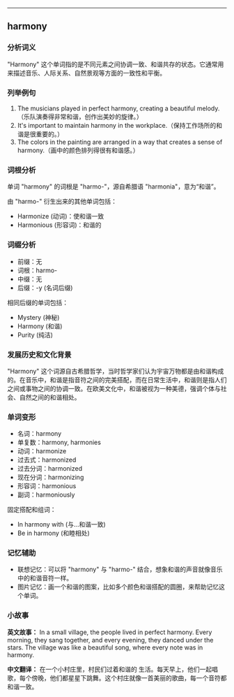 
---------------
## harmony
### 分析词义
"Harmony" 这个单词指的是不同元素之间协调一致、和谐共存的状态。它通常用来描述音乐、人际关系、自然景观等方面的一致性和平衡。

### 列举例句
1. The musicians played in perfect harmony, creating a beautiful melody.（乐队演奏得非常和谐，创作出美妙的旋律。）
2. It's important to maintain harmony in the workplace.（保持工作场所的和谐是很重要的。）
3. The colors in the painting are arranged in a way that creates a sense of harmony.（画中的颜色排列得很有和谐感。）

### 词根分析
单词 "harmony" 的词根是 "harmo-"，源自希腊语 "harmonia"，意为“和谐”。

由 "harmo-" 衍生出来的其他单词包括：
- Harmonize (动词)：使和谐一致
- Harmonious (形容词)：和谐的

### 词缀分析
- 前缀：无
- 词根：harmo-
- 中缀：无
- 后缀：-y (名词后缀)

相同后缀的单词包括：
- Mystery (神秘)
- Harmony (和谐)
- Purity (纯洁)

### 发展历史和文化背景
"Harmony" 这个词源自古希腊哲学，当时哲学家们认为宇宙万物都是由和谐构成的。在音乐中，和谐是指音符之间的完美搭配，而在日常生活中，和谐则是指人们之间或事物之间的协调一致。在欧美文化中，和谐被视为一种美德，强调个体与社会、自然之间的和谐相处。

### 单词变形
- 名词：harmony
- 单复数：harmony, harmonies
- 动词：harmonize
- 过去式：harmonized
- 过去分词：harmonized
- 现在分词：harmonizing
- 形容词：harmonious
- 副词：harmoniously

固定搭配和组词：
- In harmony with (与...和谐一致)
- Be in harmony (和睦相处)

### 记忆辅助
- 联想记忆：可以将 "harmony" 与 "harmo-" 结合，想象和谐的声音就像音乐中的和谐音符一样。
- 图片记忆：画一个和谐的图案，比如多个颜色和谐搭配的圆圈，来帮助记忆这个单词。

### 小故事
**英文故事：**
In a small village, the people lived in perfect harmony. Every morning, they sang together, and every evening, they danced under the stars. The village was like a beautiful song, where every note was in harmony.

**中文翻译：**
在一个小村庄里，村民们过着和谐的 生活。每天早上，他们一起唱歌，每个傍晚，他们都星星下跳舞。这个村庄就像一首美丽的歌曲，每一个音符都和谐一致。

